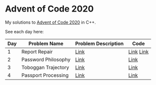 # Advent of Code 2020

My solutions to [Advent of Code 2020](https://adventofcode.com/) in C++. 

See each day here:

| Day | Problem Name | Problem Description | Code |
| --- | ------------ | ------------------- | ---- |
| 1 | Report Repair | [Link](https://adventofcode.com/2020/day/1) | [Link](src/dec1_1.cc) [Link](src/dec1_2.cc) |
| 2 | Password Philosophy | [Link](https://adventofcode.com/2020/day/2) | [Link](src/dec2.cc) |
| 3 | Toboggan Trajectory | [Link](https://adventofcode.com/2020/day/3) | [Link](src/dec3.cc) |
| 4 | Passport Processing | [Link](https://adventofcode.com/2020/day/4) | [Link](src/dec4.cc) |